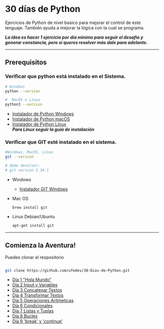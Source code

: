 # 30 días de Python

Ejercicios de Python de nivel basico para mejorar el control de este lenguaje.
También ayuda a mejorar la lógica con la cual se programa.

**_La idea es hacer 1 ejercicio por día minimo para seguir el desafio y generar constancia, pero si queres resolver más dale para adelante._**

---

## Prerequisitos

### Verificar que python está instalado en el Sistema.

```sh
# Windows
python --version

#  MacOS o Linux
python3 --version

```

- [Instalador de Python Windows](https://www.python.org/ftp/python/3.12.4/python-3.12.4-amd64.exe)
- [Instalador de Python macOS](https://www.python.org/ftp/python/3.12.4/python-3.12.4-macos11.pkg)
- [Instalador de Python Linux](https://www.python.org/ftp/python/3.12.4/Python-3.12.4.tar.xz)  
  **_Para Linux seguir la guia de instalación_**

### Verificar que GIT esté instalado en el sistema.

```sh
#Windows, MacOS, Linux
git --version

# debe devolver:
# git version 2.34.1
```

- Windows

  - [Instalador GIT Windows](https://github.com/git-for-windows/git/releases/download/v2.45.2.windows.1/Git-2.45.2-64-bit.exe)

- Mac OS

  ```zh
  brew install git
  ```

- Linux Debian/Ubuntu
  ```bash
  apt-get install git
  ```

---

## Comienza la Aventura!

Puedes clonar el respositorio

```bash

git clone https://github.com/ufedev/30-Dias-de-Python.git

```

- [Día 1 "Hola Mundo"](/dia1)
- [Día 2 Input y Variables](/dia2)
- [Día 3 Concatenar Textos](/dia3)
- [Día 4 Transformar Textos](/dia4)
- [Día 5 Operaciones Aritmeticas](/dia5)
- [Día 6 Condicionales](/dia6)
- [Día 7 Listas y Tuplas](/dia7)
- [Día 8 Bucles](/dia8)
- [Día 9 'break' y 'continue'](/dia9)
